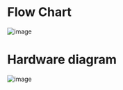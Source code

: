# Flow Chart

![image](https://user-images.githubusercontent.com/89603034/133593717-069acbd3-89bd-4304-b3c2-d84d2dada096.png)

# Hardware diagram

![image](https://user-images.githubusercontent.com/89603034/133593866-054cc74c-322b-4650-b812-36cd2f517019.png)
